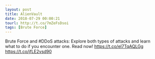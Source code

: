 ```yaml
---
layout: post
title: AlienVault
date: 2018-07-29 00:00:21
tourl: http://t.co/7mZeFsDsoi
tags: [Brute Force]
---
```

Brute Force and #DDoS attacks: Explore both types of attacks and learn what to do if you encounter one. Read now! https://t.co/eI7TqAQLGg https://t.co/jfLE2vsd90
